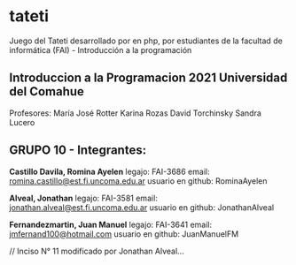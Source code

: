 # tateti
Juego del Tateti desarrollado por en php, por estudiantes de la facultad de informática (FAI) - Introducción a la programación 

## Introduccion a la Programacion 2021 Universidad del Comahue
Profesores:
María José Rotter 
Karina Rozas
David Torchinsky
Sandra Lucero

## GRUPO 10 - Integrantes:

**Castillo Davila, Romina Ayelen**
legajo: FAI-3686 email: romina.castillo@est.fi.uncoma.edu.ar usuario en github: RominaAyelen

**Alveal, Jonathan**
legajo: FAI-3581 email: jonathan.alveal@est.fi.uncoma.edu.ar usuario en github: JonathanAlveal

**Fernandezmartin, Juan Manuel**
legajo: FAI-3641 email: jmfernand100@hotmail.com usuario en github: JuanManuelFM


// Inciso N° 11 modificado por Jonathan Alveal...